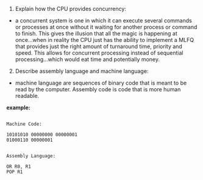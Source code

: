 <!-- Answers to the Short Answer Essay Questions go here -->

1. Explain how the CPU provides concurrency:
- a concurrent system is one in which it can execute several commands or processes at once without it waiting for another process or command to finish. This gives the illusion that all the magic is happening at once...when in reality the CPU just has the ability to implement a MLFQ that provides just the right amount of turnaround time, priority and speed. This allows for concurrent processing instead of sequential processing...which would eat time and potentially money. 


2. Describe assembly language and machine language:

- machine language are sequences of binary code that is meant to be read by the computer. Assembly code is code that is more human readable. 

__example:__

```

Machine Code:

10101010 00000000 00000001
01000110 00000001


Assembly Language:

OR R0, R1
POP R1



